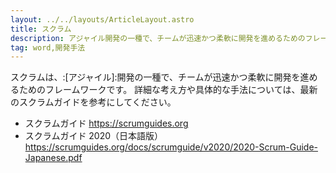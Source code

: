 ```yaml
---
layout: ../../layouts/ArticleLayout.astro
title: スクラム
description: アジャイル開発の一種で、チームが迅速かつ柔軟に開発を進めるためのフレームワーク。
tag: word,開発手法
---
```


スクラムは、:[アジャイル]:開発の一種で、チームが迅速かつ柔軟に開発を進めるためのフレームワークです。
詳細な考え方や具体的な手法については、最新のスクラムガイドを参考にしてください。

- スクラムガイド https://scrumguides.org
- スクラムガイド 2020（日本語版） https://scrumguides.org/docs/scrumguide/v2020/2020-Scrum-Guide-Japanese.pdf

